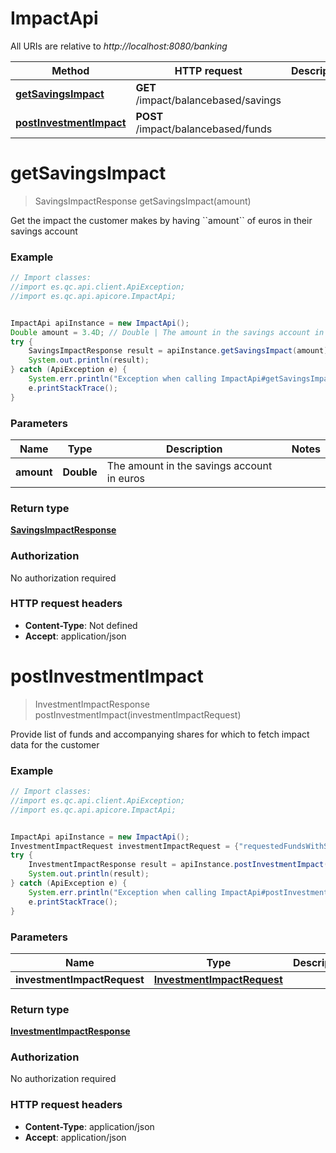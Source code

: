 # ImpactApi

All URIs are relative to *http://localhost:8080/banking*

Method | HTTP request | Description
------------- | ------------- | -------------
[**getSavingsImpact**](ImpactApi.md#getSavingsImpact) | **GET** /impact/balancebased/savings | 
[**postInvestmentImpact**](ImpactApi.md#postInvestmentImpact) | **POST** /impact/balancebased/funds | 


<a name="getSavingsImpact"></a>
# **getSavingsImpact**
> SavingsImpactResponse getSavingsImpact(amount)



Get the impact the customer makes by having &#x60;&#x60;amount&#x60;&#x60; of euros in their savings account

### Example
```java
// Import classes:
//import es.qc.api.client.ApiException;
//import es.qc.api.apicore.ImpactApi;


ImpactApi apiInstance = new ImpactApi();
Double amount = 3.4D; // Double | The amount in the savings account in euros
try {
    SavingsImpactResponse result = apiInstance.getSavingsImpact(amount);
    System.out.println(result);
} catch (ApiException e) {
    System.err.println("Exception when calling ImpactApi#getSavingsImpact");
    e.printStackTrace();
}
```

### Parameters

Name | Type | Description  | Notes
------------- | ------------- | ------------- | -------------
 **amount** | **Double**| The amount in the savings account in euros |

### Return type

[**SavingsImpactResponse**](SavingsImpactResponse.md)

### Authorization

No authorization required

### HTTP request headers

 - **Content-Type**: Not defined
 - **Accept**: application/json

<a name="postInvestmentImpact"></a>
# **postInvestmentImpact**
> InvestmentImpactResponse postInvestmentImpact(investmentImpactRequest)



Provide list of funds and accompanying shares for which to fetch impact data for the customer

### Example
```java
// Import classes:
//import es.qc.api.client.ApiException;
//import es.qc.api.apicore.ImpactApi;


ImpactApi apiInstance = new ImpactApi();
InvestmentImpactRequest investmentImpactRequest = {"requestedFundsWithShares":[{"fundID":"TPIF","numberOfShares":1},{"fundID":"SAAT","numberOfShares":1},{"fundID":"TFTEF","numberOfShares":1}]}; // InvestmentImpactRequest | 
try {
    InvestmentImpactResponse result = apiInstance.postInvestmentImpact(investmentImpactRequest);
    System.out.println(result);
} catch (ApiException e) {
    System.err.println("Exception when calling ImpactApi#postInvestmentImpact");
    e.printStackTrace();
}
```

### Parameters

Name | Type | Description  | Notes
------------- | ------------- | ------------- | -------------
 **investmentImpactRequest** | [**InvestmentImpactRequest**](InvestmentImpactRequest.md)|  |

### Return type

[**InvestmentImpactResponse**](InvestmentImpactResponse.md)

### Authorization

No authorization required

### HTTP request headers

 - **Content-Type**: application/json
 - **Accept**: application/json

